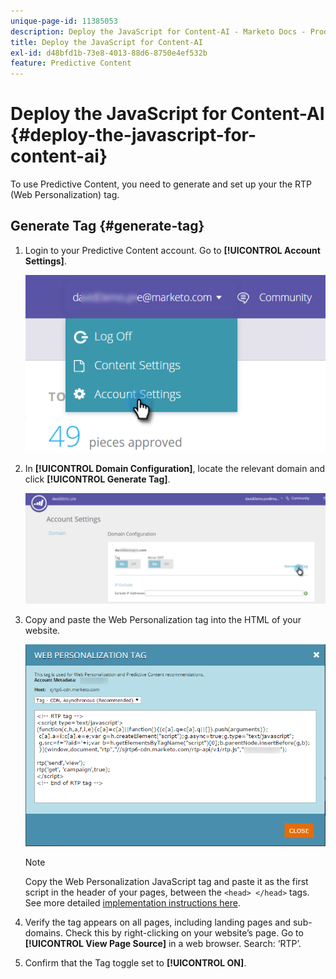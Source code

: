 ```yaml
---
unique-page-id: 11385053
description: Deploy the JavaScript for Content-AI - Marketo Docs - Product Documentation
title: Deploy the JavaScript for Content-AI
exl-id: d48bfd1b-73e8-4013-88d6-8750e4ef532b
feature: Predictive Content
---
```

# Deploy the JavaScript for Content-AI {#deploy-the-javascript-for-content-ai}

To use Predictive Content, you need to generate and set up your the RTP (Web Personalization) tag.

## Generate Tag {#generate-tag}

1. Login to your Predictive Content account. Go to **[!UICONTROL Account Settings]**.

   ![](assets/settings-dropdown-account-hands.png)

1. In **[!UICONTROL Domain Configuration]**, locate the relevant domain and click **[!UICONTROL Generate Tag]**.

   ![](assets/generate-tag.png)

1. Copy and paste the Web Personalization tag into the HTML of your website.

   ![](assets/web-personalization-tag.png)

   >[!NOTE]
   >
   >Copy the Web Personalization JavaScript tag and paste it as the first script in the header of your pages, between the `<head> </head>` tags. See more detailed [implementation instructions here](/help/marketo/product-docs/web-personalization/rtp-tag-implementation/deploy-the-rtp-javascript.md).

1. Verify the tag appears on all pages, including landing pages and sub-domains. Check this by right-clicking on your website’s page. Go to **[!UICONTROL View Page Source]** in a web browser. Search: ‘RTP’.

1. Confirm that the Tag toggle set to **[!UICONTROL ON]**.
